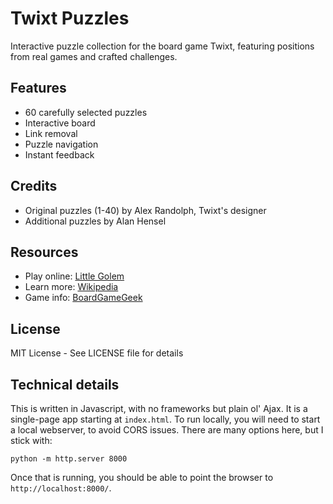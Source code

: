 # Twixt Puzzles

Interactive puzzle collection for the board game Twixt, featuring positions from real games and crafted challenges.


## Features

- 60 carefully selected puzzles
- Interactive board
- Link removal
- Puzzle navigation
- Instant feedback

## Credits

- Original puzzles (1-40) by Alex Randolph, Twixt's designer
- Additional puzzles by Alan Hensel

## Resources

- Play online: [Little Golem](http://www.littlegolem.net/jsp/games/gamedetail.jsp?gtid=twixt)
- Learn more: [Wikipedia](http://en.wikipedia.org/wiki/Twixt)
- Game info: [BoardGameGeek](http://www.boardgamegeek.com/game/949)

## License

MIT License - See LICENSE file for details

## Technical details

This is written in Javascript, with no frameworks but plain ol' Ajax. It is a single-page app starting at `index.html`. To run locally, you will
need to start a local webserver, to avoid CORS issues. There are many options here, but I stick with:

```
python -m http.server 8000
```

Once that is running, you should be able to point the browser to `http://localhost:8000/`.

